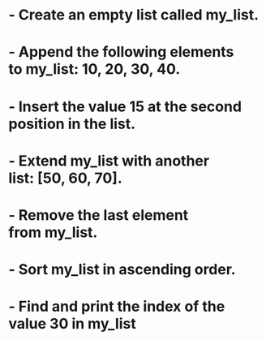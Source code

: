 # - Create an empty list called my_list.

# - Append the following elements to my_list: 10, 20, 30, 40.

# - Insert the value 15 at the second position in the list.

# - Extend my_list with another list: [50, 60, 70].

# - Remove the last element from my_list.

# - Sort my_list in ascending order.

# - Find and print the index of the value 30 in my_list